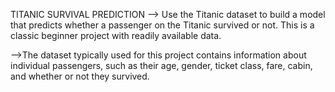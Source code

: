 TITANIC SURVIVAL PREDICTION
--> Use the Titanic dataset to build a model that predicts whether a
passenger on the Titanic survived or not. This is a classic beginner
project with readily available data.

-->The dataset typically used for this project contains information
about individual passengers, such as their age, gender, ticket
class, fare, cabin, and whether or not they survived.
